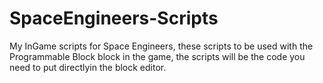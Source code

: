 # SpaceEngineers-Scripts
My InGame scripts for Space Engineers, these scripts to be used with the Programmable Block block in the game, the scripts will be the code you need to put directlyin the block editor.
